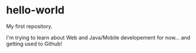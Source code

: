 # hello-world
My first repository.

I'm trying to learn about Web and Java/Mobile developement for now... and getting used to Github!
